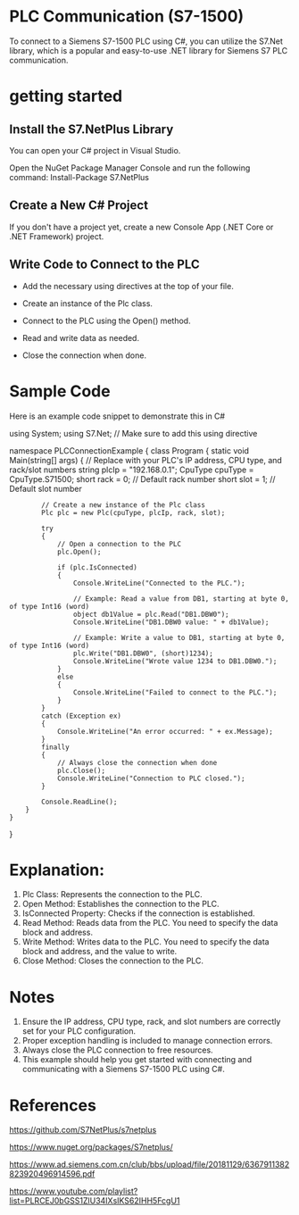 # PLC Communication (S7-1500) 
To connect to a Siemens S7-1500 PLC using C#, you can utilize the S7.Net library, which is a popular and easy-to-use .NET library for Siemens S7 PLC communication.


# getting started


## Install the S7.NetPlus Library

You can open your C# project in Visual Studio.

Open the NuGet Package Manager Console and run the following command:
Install-Package S7.NetPlus


## Create a New C# Project

If you don't have a project yet, create a new Console App (.NET Core or .NET Framework) project.


## Write Code to Connect to the PLC

 - Add the necessary using directives at the top of your file.

 - Create an instance of the Plc class.

 - Connect to the PLC using the Open() method.

 - Read and write data as needed.

 - Close the connection when done.


# Sample Code

Here is an example code snippet to demonstrate this in C#

using System;
using S7.Net;  // Make sure to add this using directive

namespace PLCConnectionExample
{
    class Program
    {
        static void Main(string[] args)
        {
            // Replace with your PLC's IP address, CPU type, and rack/slot numbers
            string plcIp = "192.168.0.1";
            CpuType cpuType = CpuType.S71500;
            short rack = 0;  // Default rack number
            short slot = 1;  // Default slot number

            // Create a new instance of the Plc class
            Plc plc = new Plc(cpuType, plcIp, rack, slot);

            try
            {
                // Open a connection to the PLC
                plc.Open();

                if (plc.IsConnected)
                {
                    Console.WriteLine("Connected to the PLC.");

                    // Example: Read a value from DB1, starting at byte 0, of type Int16 (word)
                    object db1Value = plc.Read("DB1.DBW0");
                    Console.WriteLine("DB1.DBW0 value: " + db1Value);

                    // Example: Write a value to DB1, starting at byte 0, of type Int16 (word)
                    plc.Write("DB1.DBW0", (short)1234);
                    Console.WriteLine("Wrote value 1234 to DB1.DBW0.");
                }
                else
                {
                    Console.WriteLine("Failed to connect to the PLC.");
                }
            }
            catch (Exception ex)
            {
                Console.WriteLine("An error occurred: " + ex.Message);
            }
            finally
            {
                // Always close the connection when done
                plc.Close();
                Console.WriteLine("Connection to PLC closed.");
            }

            Console.ReadLine();
        }
    }
}


# Explanation:
 1. Plc Class: Represents the connection to the PLC.
 2. Open Method: Establishes the connection to the PLC.
 3. IsConnected Property: Checks if the connection is established.
 4. Read Method: Reads data from the PLC. You need to specify the data block and address.
 5. Write Method: Writes data to the PLC. You need to specify the data block and address, and the value to write.
 6. Close Method: Closes the connection to the PLC.


# Notes
 1. Ensure the IP address, CPU type, rack, and slot numbers are correctly set for your PLC configuration.
 2. Proper exception handling is included to manage connection errors.
 3. Always close the PLC connection to free resources.
 4. This example should help you get started with connecting and communicating with a Siemens S7-1500 PLC using C#.


# References
https://github.com/S7NetPlus/s7netplus

https://www.nuget.org/packages/S7netplus/

https://www.ad.siemens.com.cn/club/bbs/upload/file/20181129/6367911382823920496914596.pdf

https://www.youtube.com/playlist?list=PLRCEJ0bGSS1ZlU34IXsIKS62IHH5FcgU1
